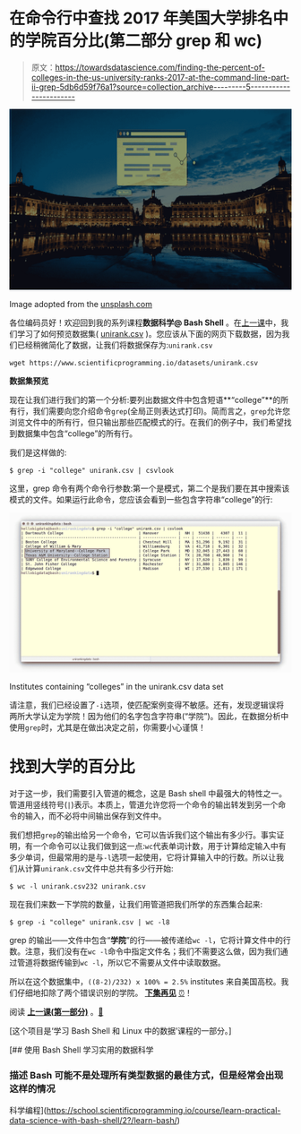 # 在命令行中查找 2017 年美国大学排名中的学院百分比(第二部分 grep 和 wc)

> 原文：<https://towardsdatascience.com/finding-the-percent-of-colleges-in-the-us-university-ranks-2017-at-the-command-line-part-ii-grep-5db6d59f76a1?source=collection_archive---------5----------------------->

![](img/56b7b18d1c6532245042242282409e50.png)

Image adopted from the [unsplash.com](https://unsplash.com/search/photos/building?photo=ulhxvMjzI_4)

各位编码员好！欢迎回到我的系列课程**数据科学@ Bash Shell** 。在[上一课](https://medium.com/towards-data-science/how-to-analyze-us-university-ranks-2017-with-bash-part-i-data-preview-e39b8f2ffee9)中，我们学习了如何预览数据集( [unirank.csv](http://educative.io/udata/4Wyl0VOx0b0/unirank.csv) )。您应该从下面的网页下载数据，因为我们已经稍微简化了数据，让我们将数据保存为:`unirank.csv`

```
wget https://www.scientificprogramming.io/datasets/unirank.csv
```

**数据集预览**

现在让我们进行我们的第一个分析:要列出数据文件中包含短语**“college”**的所有行，我们需要向您介绍命令`grep`(全局正则表达式打印)。简而言之，`grep`允许您浏览文件中的所有行，但只输出那些匹配模式的行。在我们的例子中，我们希望找到数据集中包含“college”的所有行。

我们是这样做的:

```
$ grep -i "college" unirank.csv | csvlook
```

这里，grep 命令有两个命令行参数:第一个是模式，第二个是我们要在其中搜索该模式的文件。如果运行此命令，您应该会看到一些包含字符串“college”的行:

![](img/fe26cd0ccd0679ac763967f8536d98da.png)

Institutes containing “colleges” in the unirank.csv data set

请注意，我们已经设置了`-i`选项，使匹配案例变得不敏感。还有，发现逻辑误将两所大学认定为学院！因为他们的名字包含字符串(“学院”)。因此，在数据分析中使用`grep`时，尤其是在做出决定之前，你需要小心谨慎！

# 找到大学的百分比

对于这一步，我们需要引入管道的概念，这是 Bash shell 中最强大的特性之一。管道用竖线符号(`|`)表示。本质上，管道允许您将一个命令的输出转发到另一个命令的输入，而不必将中间输出保存到文件中。

我们想把`grep`的输出给另一个命令，它可以告诉我们这个输出有多少行。事实证明，有一个命令可以让我们做到这一点:`wc`代表单词计数，用于计算给定输入中有多少单词，但最常用的是与`-l`选项一起使用，它将计算输入中的行数。所以让我们从计算`unirank.csv`文件中总共有多少行开始:

```
$ wc -l unirank.csv232 unirank.csv
```

现在我们来数一下学院的数量，让我们用管道把我们所学的东西集合起来:

```
$ grep -i "college" unirank.csv | wc -l8
```

grep 的输出——文件中包含“**学院**”的行——被传递给`wc -l`，它将计算文件中的行数。注意，我们没有在`wc -l`命令中指定文件名；我们不需要这么做，因为我们通过管道将数据传输到`wc -l`，所以它不需要从文件中读取数据。

所以在这个数据集中，`((8-2)/232) x 100% = 2.5%` institutes 来自美国高校。我们仔细地扣除了两个错误识别的学院。 [**下集再见**](https://medium.com/@asarefin/the-us-university-ranks-2017-at-the-command-line-part-iii-cut-sort-and-uniq-1a81dc0279c2) [⏰](https://apps.timwhitlock.info/emoji/tables/unicode#emoji-modal)！

阅读 [**上一课(第一部分)**](https://medium.com/towards-data-science/how-to-analyze-us-university-ranks-2017-with-bash-part-i-data-preview-e39b8f2ffee9) 。[🚶](https://apps.timwhitlock.info/emoji/tables/unicode#emoji-modal)

[这个项目是‘学习 Bash Shell 和 Linux 中的数据’课程的一部分。]

[](https://school.scientificprogramming.io/course/learn-practical-data-science-with-bash-shell/2?/learn-bash/) [## 使用 Bash Shell 学习实用的数据科学

### 描述 Bash 可能不是处理所有类型数据的最佳方式，但是经常会出现这样的情况

科学编程](https://school.scientificprogramming.io/course/learn-practical-data-science-with-bash-shell/2?/learn-bash/)
